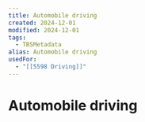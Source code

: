 ```yaml
---
title: Automobile driving
created: 2024-12-01
modified: 2024-12-01
tags:
  - TBSMetadata
alias: Automobile driving
usedFor:
  - "[[5598 Driving]]"
---
```

# Automobile driving
